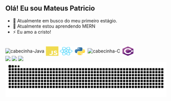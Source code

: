 ## Olá! Eu sou Mateus Patricio 
- 🔭 Atualmente em busco do meu primeiro estágio.
- 🌱 Atualmente estou aprendendo MERN
- ⚡ Eu amo a cristo!
  
<div style="display: inline_block"><br>
  <img align="center" alt="cabecinha-Java" height="30" width="40" src="https://cdn.jsdelivr.net/gh/devicons/devicon@latest/icons/java/java-original.svg" />
  <img align="center" alt="cabecinha-Js" height="30" width="40" src="https://raw.githubusercontent.com/devicons/devicon/master/icons/javascript/javascript-plain.svg">
  <img align="center" alt="cabecinha-React" height="30" width="40" src="https://raw.githubusercontent.com/devicons/devicon/master/icons/react/react-original.svg">
  <img align="center" alt="cabecinha-py" height="30" width="40" src="https://raw.githubusercontent.com/devicons/devicon/master/icons/python/python-original.svg">
  <img align="center" alt="cabecinha-C" height="30" width="40" src="https://cdn.jsdelivr.net/gh/devicons/devicon@latest/icons/c/c-original.svg" />
  <img align="center" alt="cabecinha-C#" height="30" width="40" src="https://raw.githubusercontent.com/devicons/devicon/master/icons/csharp/csharp-original.svg">
</div>



<div> 
  <a href="https://instagram.com/mateusvasconc" target="_blank"><img src="https://img.shields.io/badge/-Instagram-%23E4405F?style=for-the-badge&logo=instagram&logoColor=white" target="_blank"></a>
  <a href = "mailto:mateuspatricio1@hotmail.com"><img src="https://img.shields.io/badge/-Gmail-%23333?style=for-the-badge&logo=gmail&logoColor=white" target="_blank"></a>
  <a href="https://www.linkedin.com/in/mateus-patricio-833287279/" target="_blank"><img src="https://img.shields.io/badge/-LinkedIn-%230077B5?style=for-the-badge&logo=linkedin&logoColor=white" target="_blank"></a> 
</div>

<picture>
  <source media="(prefers-color-scheme: dark)" srcset="https://raw.githubusercontent.com/ocabecinha/ocabecinha/output/github-contribution-grid-snake-dark.svg">
  <source media="(prefers-color-scheme: light)" srcset="https://raw.githubusercontent.com/ocabecinha/ocabecinha/output/github-contribution-grid-snake.svg">
  <img alt="github contribution grid snake animation" src="https://raw.githubusercontent.com/ocabecinha/ocabecinha/output/github-contribution-grid-snake.svg">
</picture>
